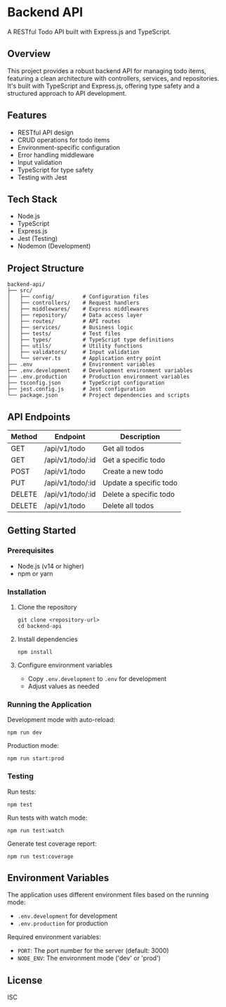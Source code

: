 # Backend API

A RESTful Todo API built with Express.js and TypeScript.

## Overview

This project provides a robust backend API for managing todo items, featuring a clean architecture with controllers, services, and repositories. It's built with TypeScript and Express.js, offering type safety and a structured approach to API development.

## Features

- RESTful API design
- CRUD operations for todo items
- Environment-specific configuration
- Error handling middleware
- Input validation
- TypeScript for type safety
- Testing with Jest

## Tech Stack

- Node.js
- TypeScript
- Express.js
- Jest (Testing)
- Nodemon (Development)

## Project Structure

```
backend-api/
├── src/
│   ├── config/         # Configuration files
│   ├── controllers/    # Request handlers
│   ├── middlewares/    # Express middlewares
│   ├── repository/     # Data access layer
│   ├── routes/         # API routes
│   ├── services/       # Business logic
│   ├── tests/          # Test files
│   ├── types/          # TypeScript type definitions
│   ├── utils/          # Utility functions
│   ├── validators/     # Input validation
│   └── server.ts       # Application entry point
├── .env                # Environment variables
├── .env.development    # Development environment variables
├── .env.production     # Production environment variables
├── tsconfig.json       # TypeScript configuration
├── jest.config.js      # Jest configuration
└── package.json        # Project dependencies and scripts
```

## API Endpoints

| Method | Endpoint       | Description               |
|--------|----------------|---------------------------|
| GET    | /api/v1/todo   | Get all todos             |
| GET    | /api/v1/todo/:id | Get a specific todo     |
| POST   | /api/v1/todo   | Create a new todo         |
| PUT    | /api/v1/todo/:id | Update a specific todo  |
| DELETE | /api/v1/todo/:id | Delete a specific todo  |
| DELETE | /api/v1/todo   | Delete all todos          |

## Getting Started

### Prerequisites

- Node.js (v14 or higher)
- npm or yarn

### Installation

1. Clone the repository
   ```
   git clone <repository-url>
   cd backend-api
   ```

2. Install dependencies
   ```
   npm install
   ```

3. Configure environment variables
   - Copy `.env.development` to `.env` for development
   - Adjust values as needed

### Running the Application

Development mode with auto-reload:
```
npm run dev
```

Production mode:
```
npm run start:prod
```

### Testing

Run tests:
```
npm test
```

Run tests with watch mode:
```
npm run test:watch
```

Generate test coverage report:
```
npm run test:coverage
```

## Environment Variables

The application uses different environment files based on the running mode:
- `.env.development` for development
- `.env.production` for production

Required environment variables:
- `PORT`: The port number for the server (default: 3000)
- `NODE_ENV`: The environment mode ('dev' or 'prod')

## License

ISC